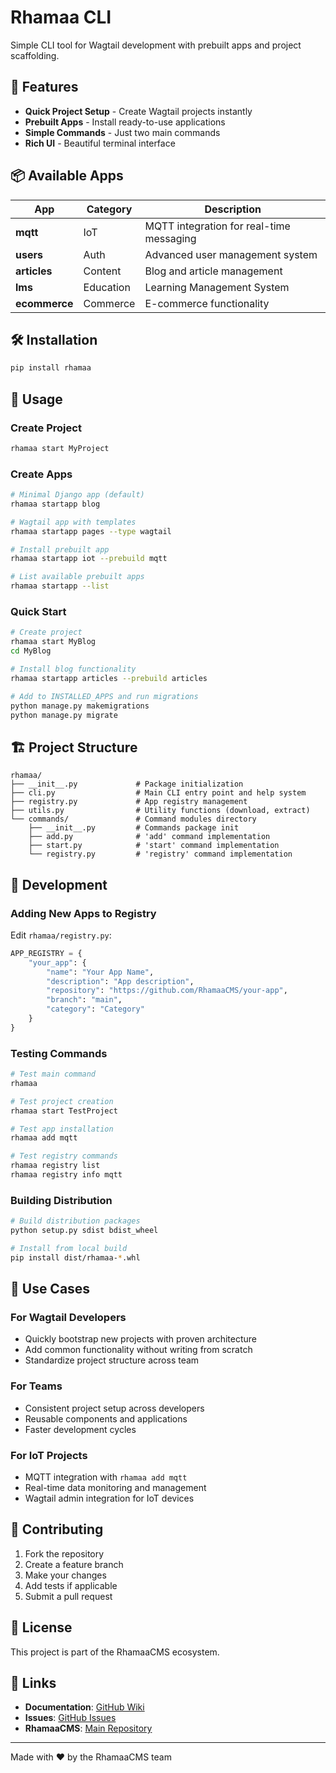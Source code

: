 # Rhamaa CLI

Simple CLI tool for Wagtail development with prebuilt apps and project scaffolding.

## 🚀 Features

- **Quick Project Setup** - Create Wagtail projects instantly
- **Prebuilt Apps** - Install ready-to-use applications  
- **Simple Commands** - Just two main commands
- **Rich UI** - Beautiful terminal interface

## 📦 Available Apps

| App | Category | Description |
|-----|----------|-------------|
| **mqtt** | IoT | MQTT integration for real-time messaging |
| **users** | Auth | Advanced user management system |
| **articles** | Content | Blog and article management |
| **lms** | Education | Learning Management System |
| **ecommerce** | Commerce | E-commerce functionality |

## 🛠 Installation

```bash
pip install rhamaa
```

## 📖 Usage

### Create Project
```bash
rhamaa start MyProject
```

### Create Apps
```bash
# Minimal Django app (default)
rhamaa startapp blog

# Wagtail app with templates
rhamaa startapp pages --type wagtail

# Install prebuilt app
rhamaa startapp iot --prebuild mqtt

# List available prebuilt apps
rhamaa startapp --list
```

### Quick Start
```bash
# Create project
rhamaa start MyBlog
cd MyBlog

# Install blog functionality
rhamaa startapp articles --prebuild articles

# Add to INSTALLED_APPS and run migrations
python manage.py makemigrations
python manage.py migrate
```

## 🏗 Project Structure

```
rhamaa/
├── __init__.py             # Package initialization
├── cli.py                  # Main CLI entry point and help system
├── registry.py             # App registry management
├── utils.py                # Utility functions (download, extract)
└── commands/               # Command modules directory
    ├── __init__.py         # Commands package init
    ├── add.py              # 'add' command implementation
    ├── start.py            # 'start' command implementation
    └── registry.py         # 'registry' command implementation
```

## 🔧 Development

### Adding New Apps to Registry
Edit `rhamaa/registry.py`:
```python
APP_REGISTRY = {
    "your_app": {
        "name": "Your App Name",
        "description": "App description",
        "repository": "https://github.com/RhamaaCMS/your-app",
        "branch": "main",
        "category": "Category"
    }
}
```

### Testing Commands
```bash
# Test main command
rhamaa

# Test project creation
rhamaa start TestProject

# Test app installation
rhamaa add mqtt

# Test registry commands
rhamaa registry list
rhamaa registry info mqtt
```

### Building Distribution
```bash
# Build distribution packages
python setup.py sdist bdist_wheel

# Install from local build
pip install dist/rhamaa-*.whl
```

## 🎯 Use Cases

### For Wagtail Developers
- Quickly bootstrap new projects with proven architecture
- Add common functionality without writing from scratch
- Standardize project structure across team

### For Teams
- Consistent project setup across developers
- Reusable components and applications
- Faster development cycles

### For IoT Projects
- MQTT integration with `rhamaa add mqtt`
- Real-time data monitoring and management
- Wagtail admin integration for IoT devices

## 🤝 Contributing

1. Fork the repository
2. Create a feature branch
3. Make your changes
4. Add tests if applicable
5. Submit a pull request

## 📄 License

This project is part of the RhamaaCMS ecosystem.

## 🔗 Links

- **Documentation**: [GitHub Wiki](https://github.com/RhamaaCMS/RhamaaCLI/wiki)
- **Issues**: [GitHub Issues](https://github.com/RhamaaCMS/RhamaaCLI/issues)
- **RhamaaCMS**: [Main Repository](https://github.com/RhamaaCMS)

---

Made with ❤️ by the RhamaaCMS team
